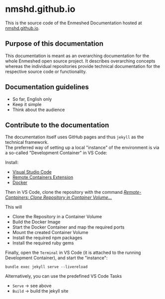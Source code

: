 # nmshd.github.io

This is the source code of the Enmeshed Documentation hosted at [nmshd.github.io](nmshd.github.io).

## Purpose of this documentation

This documentation is meant as an overarching documentation for the whole Enmeshed open source project. It describes overarching concepts whereas the individual repositories provide technical documentation for the respective source code or functionality.

## Documentation guidelines

-   So far, English only
-   Keep it simple
-   Think about the audience

## Contribute to the documentation

The documentation itself uses GitHub pages and thus `jekyll` as the technical framework.  
The preferred way of setting up a local "instance" of the environment is via a so-called "Development Container" in VS Code:

Install:

-   [Visual Studio Code](https://code.visualstudio.com/)
-   [Remote Containers Extension](https://marketplace.visualstudio.com/items?itemName=ms-vscode-remote.remote-containers)
-   [Docker](https://code.visualstudio.com/docs/remote/containers)

Then in VS Code, clone the repository with the command _[Remote-Containers: Clone Repository in Container Volume...](https://code.visualstudio.com/docs/remote/containers-advanced#_use-clone-repository-in-container-volume)_

This will

-   Clone the Repository in a Container Volume
-   Build the Docker Image
-   Start the Docker Container and map the required ports
-   Mount the created Container Volume
-   Install the required npm packages
-   Install the required ruby gems

Finally, open the `Terminal` in VS Code (it is attached to the running Development Container), and start the "instance":

```shell
bundle exec jekyll serve --livereload
```

Alternatively, you can use the predefined VS Code Tasks

-   `Serve` &rarr; see above
-   `Build` &rarr; build the jekyll site
